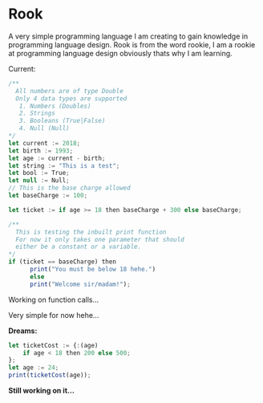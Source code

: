# Rook

A very simple programming language I am creating to gain knowledge in programming language design.
Rook is from the word rookie, I am a rookie at programming language design obviously thats why I am learning.

Current:

```javascript
/**
  All numbers are of type Double
  Only 4 data types are supported
   1. Numbers (Doubles)
   2. Strings
   3. Booleans (True|False)
   4. Null (Null)
*/
let current := 2018;
let birth := 1993;
let age := current - birth;
let string := "This is a test";
let bool := True;
let null := Null;
// This is the base charge allowed
let baseCharge := 100;

let ticket := if age >= 18 then baseCharge + 300 else baseCharge;

/**
  This is testing the inbuilt print function
  For now it only takes one parameter that should
  either be a constant or a variable.
*/
if (ticket == baseCharge) then 
      print("You must be below 18 hehe.")
      else
      print("Welcome sir/madam!");
```

Working on function calls...

Very simple for now hehe...

**Dreams:**

```javascript
let ticketCost := {:(age) 
    if age < 18 then 200 else 500;
};
let age := 24;
print(ticketCost(age));
```

**Still working on it...**